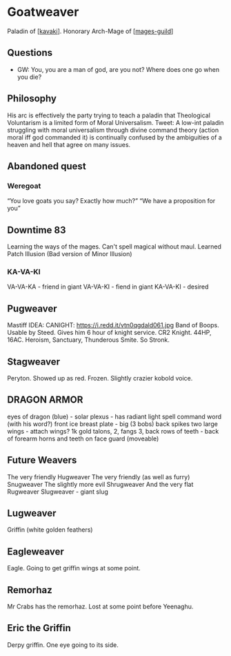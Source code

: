 # Goatweaver
Paladin of [[kavaki]].
Honorary Arch-Mage of [[mages-guild]]

## Questions
- GW: You, you are a man of god, are you not? Where does one go when you die?

## Philosophy
His arc is effectively the party trying to teach a paladin that Theological Voluntarism is a limited form of Moral Universalism.
Tweet: A low-int paladin struggling with moral universalism through divine command theory (action moral iff god commanded it) is continually confused by the ambiguities of a heaven and hell that agree on many issues.

## Abandoned quest
### Weregoat
“You love goats you say? Exactly how much?”
“We have a proposition for you”

## Downtime 83
Learning the ways of the mages.
Can't spell magical without maul.
Learned Patch Illusion (Bad version of Minor Illusion)

### KA-VA-KI
VA-VA-KA - friend in giant
VA-VA-KI - fiend in giant
KA-VA-KI - desired

## Pugweaver
Mastiff
IDEA: CANIGHT: https://i.redd.it/vtn0qgdald061.jpg
Band of Boops. Usable by Steed. Gives him 6 hour of knight service.
CR2 Knight. 44HP, 16AC. Heroism, Sanctuary, Thunderous Smite. So Stronk.

## Stagweaver
Peryton. Showed up as red. Frozen. Slightly crazier kobold voice.

## DRAGON ARMOR
eyes of dragon (blue) - solar plexus - has radiant light spell command word (with his word?)
front ice breast plate - big  (3 bobs)
back spikes
two large wings - attach wings? 1k gold
talons, 2, fangs 3, back rows of teeth - back of forearm
horns and teeth on face guard (moveable)


## Future Weavers
The very friendly Hugweaver
The very friendly (as well as furry) Snugweaver
The slightly more evil Shrugweaver
And the very flat Rugweaver
Slugweaver - giant slug

## Lugweaver
Griffin (white golden feathers)

## Eagleweaver
Eagle. Going to get griffin wings at some point.

## Remorhaz
Mr Crabs has the remorhaz.
Lost at some point before Yeenaghu.

## Eric the Griffin
Derpy griffin. One eye going to its side.

[//begin]: # "Autogenerated link references for markdown compatibility"
[kavaki]: ../deities/kavaki "Kavaki"
[mages-guild]: ../factions/mages-guild "Mages Guild"
[//end]: # "Autogenerated link references"
